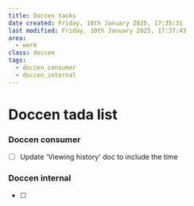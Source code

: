 ```yaml
---
title: Doccen tasks
date created: Friday, 10th January 2025, 17:35:31
last modified: Friday, 10th January 2025, 17:37:43
area:
  - work
class: doccen
tags:
  - doccen_consumer
  - doccen_internal
---
```

# Doccen tada list
### Doccen consumer

- [ ] Update 'Viewing history' doc to include the time
### Doccen internal
- [ ]